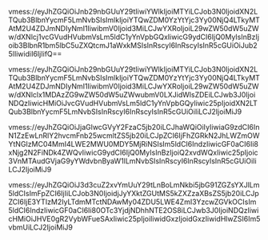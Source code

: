 vmess://eyJhZGQiOiJnb29nbGUuY29tIiwiYWlkIjoiMTYiLCJob3N0IjoidXN2LTQub3BlbnYycmF5LmNvbSIsImlkIjoiYTQwZDM0YzYtYjc3Yy00NjQ4LTkyMTAtM2U4ZDJmNDIyNmI1IiwibmV0Ijoid3MiLCJwYXRoIjoiL29wZW50dW5uZWw/dXNlcj1vcGVudHVubmVsLm5ldC1yYnVpbGQxIiwicG9ydCI6IjQ0MyIsInBzIjoib3BlbnR1bm5lbC5uZXQtcmJ1aWxkMSIsInRscyI6InRscyIsInR5cGUiOiJub25lIiwidiI6IjIifQ==

vmess://eyJhZGQiOiJnb29nbGUuY29tIiwiYWlkIjoiMTYiLCJob3N0IjoidXN2LTQub3BlbnYycmF5LmNvbSIsImlkIjoiYTQwZDM0YzYtYjc3Yy00NjQ4LTkyMTAtM2U4ZDJmNDIyNmI1IiwibmV0Ijoid3MiLCJwYXRoIjoiL29wZW50dW5uZWw/dXNlclx1MDAzZG9wZW50dW5uZWwubmV0LXJidWlsZDEiLCJwb3J0IjoiNDQzIiwicHMiOiJvcGVudHVubmVsLm5ldC1yYnVpbGQyIiwic25pIjoidXN2LTQub3BlbnYycmF5LmNvbSIsInRscyI6InRscyIsInR5cGUiOiIiLCJ2IjoiMiJ9

vmess://eyJhZGQiOiJjaGlwcGVyY2FzaC5jb20iLCJhaWQiOiIyIiwiaG9zdCI6InN1ZzEwLnRlY2hvcmFnb25wcmltZS5jb20iLCJpZCI6IjFhZGRkN2JhLWZmOWYtNGIzMC04MmI4LWE2MWU0MDY5MjRiNSIsIm5ldCI6IndzIiwicGF0aCI6Ii8xNjg2N2FiNDk4ZWQvIiwicG9ydCI6IjQ0MyIsInBzIjoiQ2xvdWQxIiwic25pIjoic3VnMTAudGVjaG9yYWdvbnByaW1lLmNvbSIsInRscyI6InRscyIsInR5cGUiOiIiLCJ2IjoiMiJ9

vmess://eyJhZGQiOiJ3d3cuZ2xvYmUuY29tLnBoLmNkbi5jbG91ZGZsYXJlLm5ldCIsImFpZCI6IjIiLCJob3N0IjoidjJyYXktZGUtMS5kZXZzaXBsZS5jb20iLCJpZCI6IjE3YTIzM2IyLTdmMTctNDAwMy04ZDU5LWE4ZmI3YzcwZGVkOCIsIm5ldCI6IndzIiwicGF0aCI6Ii80OTc3YjdjNDhhNTE2OS8iLCJwb3J0IjoiNDQzIiwicHMiOiJHVE0gR2VybWFueSAxIiwic25pIjoiIiwidGxzIjoidGxzIiwidHlwZSI6Im5vbmUiLCJ2IjoiMiJ9
